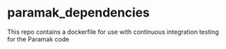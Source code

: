 # paramak_dependencies
This repo contains a dockerfile for use with continuous integration testing for the Paramak code
